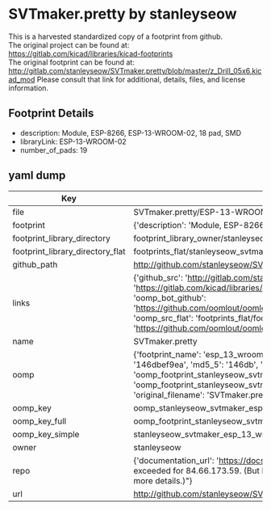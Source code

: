 # SVTmaker.pretty by stanleyseow  
This is a harvested standardized copy of a footprint from github.  
The original project can be found at:  
https://gitlab.com/kicad/libraries/kicad-footprints  
The original footprint can be found at:
http://gitlab.com/stanleyseow/SVTmaker.pretty/blob/master/z_Drill_05x6.kicad_mod
Please consult that link for additional, details, files, and license information.  
## Footprint Details
* description: Module, ESP-8266, ESP-13-WROOM-02, 18 pad, SMD  
* libraryLink: ESP-13-WROOM-02  
* number_of_pads: 19  
## yaml dump  
| Key | Value |  
| --- | --- |  
| file | SVTmaker.pretty/ESP-13-WROOM-02.kicad_mod |  
| footprint | {'description': 'Module, ESP-8266, ESP-13-WROOM-02, 18 pad, SMD', 'libraryLink': 'ESP-13-WROOM-02', 'number_of_pads': 19} |  
| footprint_library_directory | footprint_library_owner/stanleyseow_SVTmaker.pretty |  
| footprint_library_directory_flat | footprints_flat/stanleyseow_svtmaker_esp_13_wroom_02/working |  
| github_path | http://github.com/stanleyseow/SVTmaker.pretty/blob/master/ESP-13-WROOM-02.kicad_mod |  
| links | {'github_src': 'http://gitlab.com/stanleyseow/SVTmaker.pretty/blob/master/z_Drill_05x6.kicad_mod', 'github_src_repo': 'https://gitlab.com/kicad/libraries/kicad-footprints', 'oomp_bot': 'footprints/stanleyseow_svtmaker_esp_13_wroom_02/working', 'oomp_bot_github': 'https://github.com/oomlout/oomlout_oomp_footprint_bot/tree/main/footprints/stanleyseow_svtmaker_esp_13_wroom_02/working', 'oomp_src_flat': 'footprints_flat/footprints_flat/stanleyseow_svtmaker_esp_13_wroom_02/working', 'oomp_src_flat_github': 'https://github.com/oomlout/oomlout_oomp_footprint_src/tree/main/footprints_flat/stanleyseow_svtmaker_esp_13_wroom_02/working'} |  
| name | SVTmaker.pretty |  
| oomp | {'footprint_name': 'esp_13_wroom_02', 'library_name': 'svtmaker', 'md5': '146dbef9ea136e1ce5e6ee3d7906f9d3', 'md5_10': '146dbef9ea', 'md5_5': '146db', 'md5_6': '146dbe', 'oomp_key': 'oomp_stanleyseow_svtmaker_esp_13_wroom_02', 'oomp_key_extra': 'oomp_footprint_stanleyseow_svtmaker_esp_13_wroom_02', 'oomp_key_full': 'oomp_footprint_stanleyseow_svtmaker_esp_13_wroom_02_146dbe', 'oomp_key_simple': 'stanleyseow_svtmaker_esp_13_wroom_02', 'original_filename': 'SVTmaker.pretty/ESP-13-WROOM-02.kicad_mod', 'owner_name': 'stanleyseow'} |  
| oomp_key | oomp_stanleyseow_svtmaker_esp_13_wroom_02 |  
| oomp_key_full | oomp_footprint_stanleyseow_svtmaker_esp_13_wroom_02 |  
| oomp_key_simple | stanleyseow_svtmaker_esp_13_wroom_02 |  
| owner | stanleyseow |  
| repo | {'documentation_url': 'https://docs.github.com/rest/overview/resources-in-the-rest-api#rate-limiting', 'message': "API rate limit exceeded for 84.66.173.59. (But here's the good news: Authenticated requests get a higher rate limit. Check out the documentation for more details.)"} |  
| url | http://github.com/stanleyseow/SVTmaker.pretty |  

